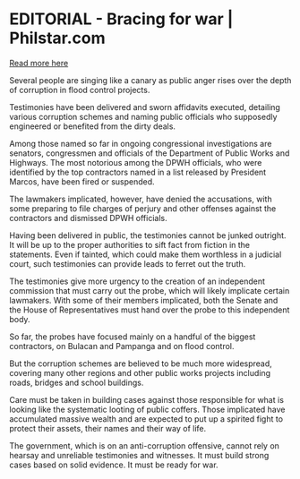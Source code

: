 # EDITORIAL - Bracing for war | Philstar.com

[Read more here](https://www.philstar.com/opinion/2025/09/10/2471687/editorial-bracing-war)

Several people are singing like a canary as public anger rises over the depth of corruption in flood control projects.

Testimonies have been delivered and sworn affidavits executed, detailing various corruption schemes and naming public officials who supposedly engineered or benefited from the dirty deals.

Among those named so far in ongoing congressional investigations are senators, congressmen and officials of the Department of Public Works and Highways. The most notorious among the DPWH officials, who were identified by the top contractors named in a list released by President Marcos, have been fired or suspended.

The lawmakers implicated, however, have denied the accusations, with some preparing to file charges of perjury and other offenses against the contractors and dismissed DPWH officials.

Having been delivered in public, the testimonies cannot be junked outright. It will be up to the proper authorities to sift fact from fiction in the statements. Even if tainted, which could make them worthless in a judicial court, such testimonies can provide leads to ferret out the truth.

The testimonies give more urgency to the creation of an independent commission that must carry out the probe, which will likely implicate certain lawmakers. With some of their members implicated, both the Senate and the House of Representatives must hand over the probe to this independent body.

So far, the probes have focused mainly on a handful of the biggest contractors, on Bulacan and Pampanga and on flood control.

But the corruption schemes are believed to be much more widespread, covering many other regions and other public works projects including roads, bridges and school buildings.

Care must be taken in building cases against those responsible for what is looking like the systematic looting of public coffers. Those implicated have accumulated massive wealth and are expected to put up a spirited fight to protect their assets, their names and their way of life.

The government, which is on an anti-corruption offensive, cannot rely on hearsay and unreliable testimonies and witnesses. It must build strong cases based on solid evidence. It must be ready for war.